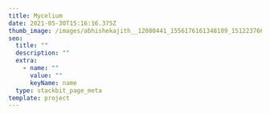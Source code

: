 ```yaml
---
title: Mycelium
date: 2021-05-30T15:16:16.375Z
thumb_image: /images/abhishekajith__12080441_1556176161348109_1512237667_n.jpg
seo:
  title: ""
  description: ""
  extra:
    - name: ""
      value: ""
      keyName: name
  type: stackbit_page_meta
template: project
---
```

